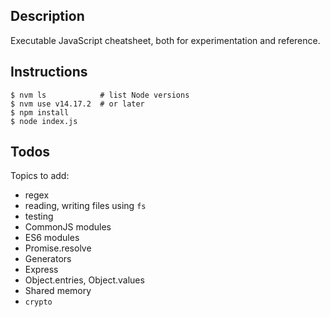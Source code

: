 ## Description

Executable JavaScript cheatsheet, both for experimentation and reference.

## Instructions

```
$ nvm ls            # list Node versions
$ nvm use v14.17.2  # or later
$ npm install
$ node index.js
```

## Todos

Topics to add:

* regex
* reading, writing files using `fs`
* testing
* CommonJS modules
* ES6 modules
* Promise.resolve
* Generators
* Express
* Object.entries, Object.values
* Shared memory
* `crypto`
